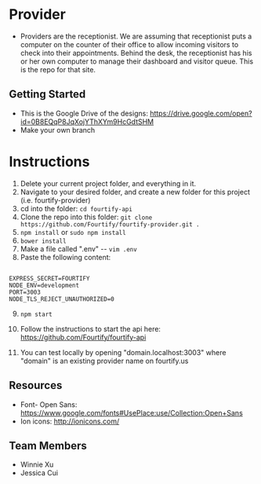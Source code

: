 # Provider
* Providers are the receptionist. We are assuming that receptionist puts a computer on the counter of their office to allow incoming visitors to check into their appointments. Behind the desk, the receptionist has his or her own computer to manage their dashboard and visitor queue. This is the repo for that site.

## Getting Started
* This is the Google Drive of the designs: https://drive.google.com/open?id=0B8EQqP8JqXojYThXYm9HcGdtSHM
* Make your own branch

# Instructions
1. Delete your current project folder, and everything in it.
2. Navigate to your desired folder, and create a new folder for this project (i.e. fourtify-provider)
3. cd into the folder: `cd fourtify-api`
4. Clone the repo into this folder: `git clone https://github.com/Fourtify/fourtify-provider.git .`
5. `npm install` or `sudo npm install`
6. `bower install`
7. Make a file called ".env" -- `vim .env`
8. Paste the following content:
```

EXPRESS_SECRET=FOURTIFY
NODE_ENV=development
PORT=3003
NODE_TLS_REJECT_UNAUTHORIZED=0

```
9. `npm start`

10.  Follow the instructions to start the api here: https://github.com/Fourtify/fourtify-api

11.  You can test locally by opening "domain.localhost:3003" where "domain" is an existing provider name on fourtify.us
## Resources
* Font- Open Sans: https://www.google.com/fonts#UsePlace:use/Collection:Open+Sans
* Ion icons: http://ionicons.com/

## Team Members
* Winnie Xu
* Jessica Cui
